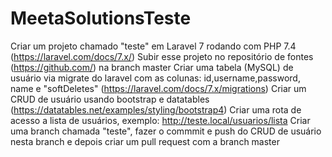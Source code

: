 # MeetaSolutionsTeste

Criar um projeto chamado "teste" em Laravel 7 rodando com PHP 7.4 (https://laravel.com/docs/7.x/)
Subir esse projeto no repositório de fontes (https://github.com/) na branch master
Criar uma tabela (MySQL) de usuário via migrate do laravel com as colunas: id,username,password, name e "softDeletes" (https://laravel.com/docs/7.x/migrations)
Criar um CRUD de usuário usando bootstrap e datatables (https://datatables.net/examples/styling/bootstrap4)
Criar uma rota de acesso a lista de usuários, exemplo: http://teste.local/usuarios/lista
Criar uma branch chamada "teste", fazer o commmit e push do CRUD de usuário nesta branch e depois criar um pull request com a branch master
